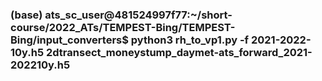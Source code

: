 
### (base) ats_sc_user@481524997f77:~/short-course/2022_ATs/TEMPEST-Bing/TEMPEST-Bing/input_converters$ python3 rh_to_vp1.py -f 2021-2022-10y.h5 2dtransect_moneystump_daymet-ats_forward_2021-202210y.h5 
